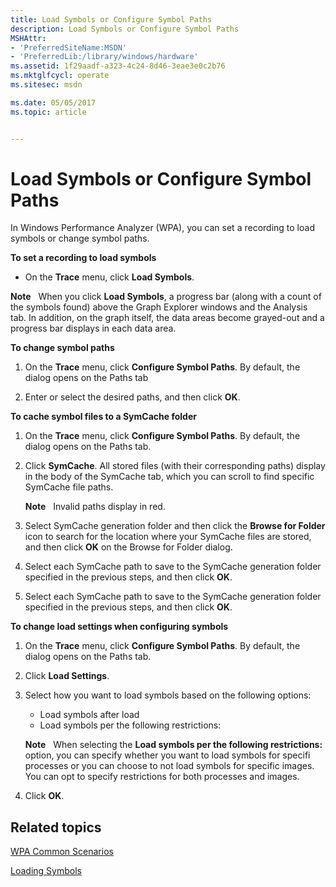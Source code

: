 ```yaml
---
title: Load Symbols or Configure Symbol Paths
description: Load Symbols or Configure Symbol Paths
MSHAttr:
- 'PreferredSiteName:MSDN'
- 'PreferredLib:/library/windows/hardware'
ms.assetid: 1f29aadf-a323-4c24-8d46-3eae3e0c2b76
ms.mktglfcycl: operate
ms.sitesec: msdn

ms.date: 05/05/2017
ms.topic: article


---
```


# Load Symbols or Configure Symbol Paths


In Windows Performance Analyzer (WPA), you can set a recording to load symbols or change symbol paths.

**To set a recording to load symbols**

-   On the **Trace** menu, click **Load Symbols**.

**Note**  
When you click **Load Symbols**, a progress bar (along with a count of the symbols found) above the Graph Explorer windows and the Analysis tab. In addition, on the graph itself, the data areas become grayed-out and a progress bar displays in each data area.

 

**To change symbol paths**

1.  On the **Trace** menu, click **Configure Symbol Paths**. By default, the dialog opens on the Paths tab

2.  Enter or select the desired paths, and then click **OK**.

**To cache symbol files to a SymCache folder**

1.  On the **Trace** menu, click **Configure Symbol Paths**. By default, the dialog opens on the Paths tab.

2.  Click **SymCache**. All stored files (with their corresponding paths) display in the body of the SymCache tab, which you can scroll to find specific SymCache file paths.

    **Note**  
    Invalid paths display in red.

     

3.  Select SymCache generation folder and then click the **Browse for Folder** icon to search for the location where your SymCache files are stored, and then click **OK** on the Browse for Folder dialog.

4.  Select each SymCache path to save to the SymCache generation folder specified in the previous steps, and then click **OK**.

5.  Select each SymCache path to save to the SymCache generation folder specified in the previous steps, and then click **OK**.

**To change load settings when configuring symbols**

1.  On the **Trace** menu, click **Configure Symbol Paths**. By default, the dialog opens on the Paths tab.

2.  Click **Load Settings**.

3.  Select how you want to load symbols based on the following options:

    -   Load symbols after load
    -   Load symbols per the following restrictions:

    **Note**  
    When selecting the **Load symbols per the following restrictions:** option, you can specify whether you want to load symbols for specifi processes or you can choose to not load symbols for specific images. You can opt to specify restrictions for both processes and images.

     

4.  Click **OK**.

## Related topics


[WPA Common Scenarios](windows-performance-analyzer-common-scenarios.md)

[Loading Symbols](loading-symbols.md)

 

 







